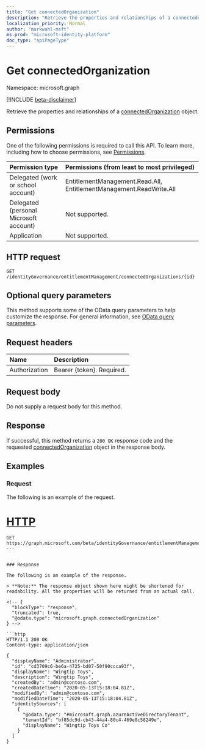 ```yaml
---
title: "Get connectedOrganization"
description: "Retrieve the properties and relationships of a connectedorganization object."
localization_priority: Normal
author: "markwahl-msft"
ms.prod: "microsoft-identity-platform"
doc_type: "apiPageType"
---
```


# Get connectedOrganization

Namespace: microsoft.graph

[!INCLUDE [beta-disclaimer](../../includes/beta-disclaimer.md)]

Retrieve the properties and relationships of a [connectedOrganization](../resources/connectedorganization.md) object.

## Permissions

One of the following permissions is required to call this API. To learn more, including how to choose permissions, see [Permissions](/graph/permissions-reference).

| Permission type                        | Permissions (from least to most privileged) |
|:---------------------------------------|:--------------------------------------------|
| Delegated (work or school account)     | EntitlementManagement.Read.All, EntitlementManagement.ReadWrite.All |
| Delegated (personal Microsoft account) | Not supported. |
| Application                            | Not supported. |

## HTTP request

<!-- { "blockType": "ignored" } -->

```http
GET /identityGovernance/entitlementManagement/connectedOrganizations/{id}
```

## Optional query parameters

This method supports some of the OData query parameters to help customize the response. For general information, see [OData query parameters](/graph/query-parameters).

## Request headers

| Name      |Description|
|:----------|:----------|
| Authorization | Bearer \{token\}. Required. |

## Request body

Do not supply a request body for this method.

## Response

If successful, this method returns a `200 OK` response code and the requested [connectedOrganization](../resources/connectedorganization.md) object in the response body.

## Examples

### Request

The following is an example of the request.

# [HTTP](#tab/http)
<!-- {
  "blockType": "request",
  "name": "get_connectedorganization"
}-->

```get
GET https://graph.microsoft.com/beta/identityGovernance/entitlementManagement/connectedOrganizations/{id}
---


### Response

The following is an example of the response.

> **Note:** The response object shown here might be shortened for readability. All the properties will be returned from an actual call.

<!-- {
  "blockType": "response",
  "truncated": true,
  "@odata.type": "microsoft.graph.connectedOrganization"
} -->

```http
HTTP/1.1 200 OK
Content-type: application/json

{
  "displayName": "Administrator",
  "id": "cd3709c6-be6a-4725-bd07-50f90ccca93f",
  "displayName": "Wingtip Toys",
  "description": "Wingtip Toys",
  "createdBy": "admin@contoso.com",
  "createdDateTime": "2020-05-13T15:18:04.81Z",
  "modifiedBy": "admin@contoso.com",
  "modifiedDateTime": "2020-05-13T15:18:04.81Z",
  "identitySources": [
    {
      "@odata.type": "#microsoft.graph.azureActiveDirectoryTenant",
      "tenantId": "bf85dc9d-cb43-44a4-80c4-469e8c58249e",
      "displayName": "Wingtip Toys Co"
    }
  ]
}
```

<!-- uuid: 16cd6b66-4b1a-43a1-adaf-3a886856ed98
2019-02-04 14:57:30 UTC -->
<!-- {
  "type": "#page.annotation",
  "description": "Get connectedOrganization",
  "keywords": "",
  "section": "documentation",
  "tocPath": ""
}-->
